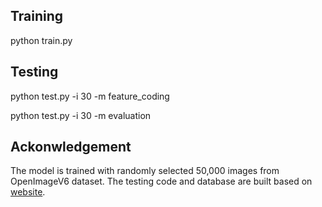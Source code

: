 ## Training

python train.py

## Testing

python test.py -i 30 -m feature_coding

python test.py -i 30 -m evaluation

## Ackonwledgement

The model is trained with randomly selected 50,000 images from OpenImageV6 dataset. The testing code and database are built based on [website](https://github.com/Image-Processing-Systems-Laboratory/VCM_EE1.2_P-layer_feature_map_anchor_generation_137th_MPEG-VCM). 
